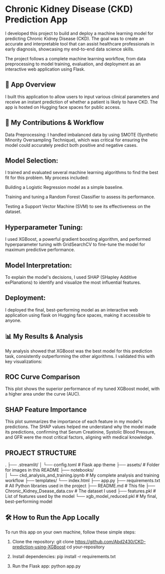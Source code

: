 
# Chronic Kidney Disease (CKD) Prediction App
I developed this project to build and deploy a machine learning model for predicting Chronic Kidney Disease (CKD). The goal was to create an accurate and interpretable tool that can assist healthcare professionals in early diagnosis, showcasing my end-to-end data science skills.

The project follows a complete machine learning workflow, from data preprocessing to model training, evaluation, and deployment as an interactive web application using Flask.

## 🚀 App Overview
I built this application to allow users to input various clinical parameters and receive an instant prediction of whether a patient is likely to have CKD. The app is hosted on Hugging face spaces for public access.

## 🎯 My Contributions & Workflow
Data Preprocessing: I handled imbalanced data by using SMOTE (Synthetic Minority Oversampling Technique), which was critical for ensuring the model could accurately predict both positive and negative cases.

## Model Selection: 
I trained and evaluated several machine learning algorithms to find the best fit for this problem. My process included:

Building a Logistic Regression model as a simple baseline.

Training and tuning a Random Forest Classifier to assess its performance.

Testing a Support Vector Machine (SVM) to see its effectiveness on the dataset.

## Hyperparameter Tuning: 
I used XGBoost, a powerful gradient boosting algorithm, and performed hyperparameter tuning with GridSearchCV to fine-tune the model for maximum predictive performance.

## Model Interpretation: 
To explain the model's decisions, I used SHAP (SHapley Additive exPlanations) to identify and visualize the most influential features.

## Deployment: 
I deployed the final, best-performing model as an interactive web application using flask on Hugging face spaces, making it accessible to anyone.

## 📊 My Results & Analysis
My analysis showed that XGBoost was the best model for this prediction task, consistently outperforming the other algorithms. I validated this with key visualizations:

## ROC Curve Comparison
This plot shows the superior performance of my tuned XGBoost model, with a higher area under the curve (AUC).

## SHAP Feature Importance
This plot summarizes the importance of each feature in my model's predictions. The SHAP values helped me understand why the model made its predictions, confirming that Serum Creatinine, Systolic Blood Pressure, and GFR were the most critical factors, aligning with medical knowledge.


## PROJECT STRUCTURE
.
├── .streamlit/
│   └── config.toml           # Flask app theme
├── assets/                   # Folder for images in this README
├── notebooks/                
│   └── ckd_analysis_and_training.ipynb # My complete analysis and training workflow
├── templates/
    └── index.html
├── app.py
├── requirements.txt          # All Python libraries used in the project
├── README.md                 # This file
├── Chronic_Kidney_Dsease_data.csv # The dataset I used
├── features.pkl              # List of features used by the model
└── xgb_model_reduced.pkl     # My final, best-performing model



## 🛠️ How to Run the App Locally
To run this app on your own machine, follow these simple steps:

1. Clone the repository:
   git clone https://github.com/Abd2430/CKD-prediction-using-XGBoost
   cd your-repository

2. Install dependencies:
   pip install -r requirements.txt

3. Run the Flask app:
   python app.py


